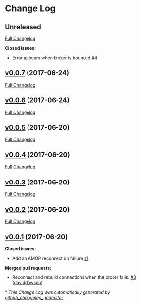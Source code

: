 # Change Log

## [Unreleased](https://github.com/muoncore/muon-amqp/tree/HEAD)

[Full Changelog](https://github.com/muoncore/muon-amqp/compare/v0.0.7...HEAD)

**Closed issues:**

- Error appears when broker is bounced [\#4](https://github.com/muoncore/muon-amqp/issues/4)

## [v0.0.7](https://github.com/muoncore/muon-amqp/tree/v0.0.7) (2017-06-24)
[Full Changelog](https://github.com/muoncore/muon-amqp/compare/v0.0.6...v0.0.7)

## [v0.0.6](https://github.com/muoncore/muon-amqp/tree/v0.0.6) (2017-06-24)
[Full Changelog](https://github.com/muoncore/muon-amqp/compare/v0.0.5...v0.0.6)

## [v0.0.5](https://github.com/muoncore/muon-amqp/tree/v0.0.5) (2017-06-20)
[Full Changelog](https://github.com/muoncore/muon-amqp/compare/v0.0.4...v0.0.5)

## [v0.0.4](https://github.com/muoncore/muon-amqp/tree/v0.0.4) (2017-06-20)
[Full Changelog](https://github.com/muoncore/muon-amqp/compare/v0.0.3...v0.0.4)

## [v0.0.3](https://github.com/muoncore/muon-amqp/tree/v0.0.3) (2017-06-20)
[Full Changelog](https://github.com/muoncore/muon-amqp/compare/v0.0.2...v0.0.3)

## [v0.0.2](https://github.com/muoncore/muon-amqp/tree/v0.0.2) (2017-06-20)
[Full Changelog](https://github.com/muoncore/muon-amqp/compare/v0.0.1...v0.0.2)

## [v0.0.1](https://github.com/muoncore/muon-amqp/tree/v0.0.1) (2017-06-20)
**Closed issues:**

- Add an AMQP reconnect on failure [\#1](https://github.com/muoncore/muon-amqp/issues/1)

**Merged pull requests:**

- Reconnect and rebuild connections when the broker fails. [\#3](https://github.com/muoncore/muon-amqp/pull/3) ([daviddawson](https://github.com/daviddawson))



\* *This Change Log was automatically generated by [github_changelog_generator](https://github.com/skywinder/Github-Changelog-Generator)*